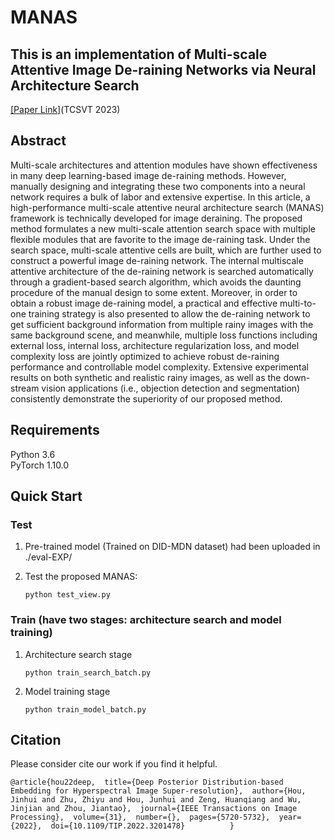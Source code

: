 # MANAS
## This is an implementation of Multi-scale Attentive Image De-raining Networks via Neural Architecture Search  
[[Paper Link]](https://ieeexplore.ieee.org/document/9894375 "悬停显示")(TCSVT 2023)
## Abstract
Multi-scale architectures and attention modules
have shown effectiveness in many deep learning-based image
de-raining methods. However, manually designing and integrating
these two components into a neural network requires
a bulk of labor and extensive expertise. In this article, a
high-performance multi-scale attentive neural architecture search
(MANAS) framework is technically developed for image deraining.
The proposed method formulates a new multi-scale
attention search space with multiple flexible modules that are
favorite to the image de-raining task. Under the search space,
multi-scale attentive cells are built, which are further used to construct
a powerful image de-raining network. The internal multiscale
attentive architecture of the de-raining network is searched
automatically through a gradient-based search algorithm, which
avoids the daunting procedure of the manual design to some
extent. Moreover, in order to obtain a robust image de-raining
model, a practical and effective multi-to-one training strategy is
also presented to allow the de-raining network to get sufficient
background information from multiple rainy images with the
same background scene, and meanwhile, multiple loss functions
including external loss, internal loss, architecture regularization
loss, and model complexity loss are jointly optimized to achieve
robust de-raining performance and controllable model complexity.
Extensive experimental results on both synthetic and realistic
rainy images, as well as the down-stream vision applications (i.e.,
objection detection and segmentation) consistently demonstrate
the superiority of our proposed method.
## Requirements
Python 3.6  
PyTorch 1.10.0
## Quick Start
### Test
1. Pre-trained model (Trained on DID-MDN dataset) had been uploaded in ./eval-EXP/

2. Test the proposed MANAS:

   `python test_view.py`

### Train (have two stages: architecture search and model training)
1. Architecture search stage
    
   `python train_search_batch.py`
   
2. Model training stage

   `python train_model_batch.py`

## Citation
Please consider cite our work if you find it helpful.

`@article{hou22deep,  title={Deep Posterior Distribution-based Embedding for Hyperspectral Image Super-resolution},  author={Hou, Jinhui and Zhu, Zhiyu and Hou, Junhui and Zeng, Huanqiang and Wu, Jinjian and Zhou, Jiantao},  journal={IEEE Transactions on Image Processing},  volume={31},  number={},  pages={5720-5732},  year={2022},  doi={10.1109/TIP.2022.3201478}    	  
}`
